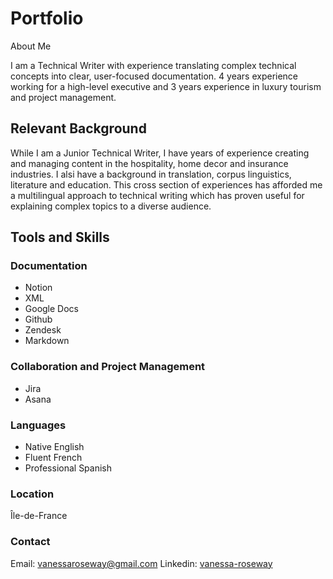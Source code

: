 # Portfolio
About Me

I am a Technical Writer with experience translating complex technical concepts into clear, user-focused documentation. 4 years experience working for a high-level executive and 3 years experience in luxury tourism and project management.

## **Relevant Background**

While I am a Junior Technical Writer, I have years of experience creating and managing content in the hospitality, home decor and insurance industries. I alsi have a background in translation, corpus linguistics, literature and education. This cross section of experiences has afforded me a multilingual approach to technical writing which has proven useful for explaining complex topics to a diverse audience. 

## **Tools and Skills**

### **Documentation**
- Notion
- XML
- Google Docs
- Github
- Zendesk
- Markdown

### **Collaboration and Project Management**
- Jira
- Asana


### **Languages**
- Native English
- Fluent French
- Professional Spanish

### **Location**
Île-de-France


### **Contact**
Email: vanessaroseway@gmail.com
Linkedin: [vanessa-roseway](https://www.linkedin.com/in/vanessa-roseway-a5b6a842/)
